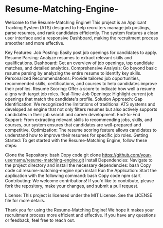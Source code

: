 # Resume-Matching-Engine-
Welcome to the Resume-Matching Engine! This project is an Applicant Tracking System (ATS) designed to help recruiters manage job postings, parse resumes, and rank candidates efficiently. The system features a clean user interface and a responsive Dashboard, making the recruitment process smoother and more effective.

Key Features:
Job Posting: Easily post job openings for candidates to apply.
Resume Parsing: Analyze resumes to extract relevant skills and qualifications.
Dashboard: Get an overview of job openings, top candidate matches, and detailed analytics.
Comprehensive Analysis: Go beyond basic resume parsing by analyzing the entire resume to identify key skills.
Personalized Recommendations: Provide tailored job opportunities, recommended skills, certifications, and courses to help candidates improve their profiles.
Resume Scoring: Offer a score to indicate how well a resume aligns with target job roles.
Real-Time Job Openings: Highlight current job openings that match the candidate's profile.
Solution Approach:
Gap Identification: We recognized the limitations of traditional ATS systems and developed an engine that not only filters resumes but also actively supports candidates in their job search and career development.
End-to-End Support: From extracting relevant skills to recommending jobs, skills, and courses, our system ensures that candidates are well-prepared and competitive.
Optimization: The resume scoring feature allows candidates to understand how to improve their resumes for specific job roles.
Getting Started:
To get started with the Resume-Matching Engine, follow these steps:

Clone the Repository:
bash
Copy code
git clone https://github.com/your-username/resume-matching-engine.git
Install Dependencies: Navigate to the project directory and install the necessary dependencies:
bash
Copy code
cd resume-matching-engine
npm install
Run the Application: Start the application with the following command:
bash
Copy code
npm start
Contributing:
We welcome contributions! If you'd like to contribute, please fork the repository, make your changes, and submit a pull request.

License:
This project is licensed under the MIT License. See the LICENSE file for more details.

Thank you for using the Resume-Matching Engine! We hope it makes your recruitment process more efficient and effective. If you have any questions or feedback, feel free to reach out.
